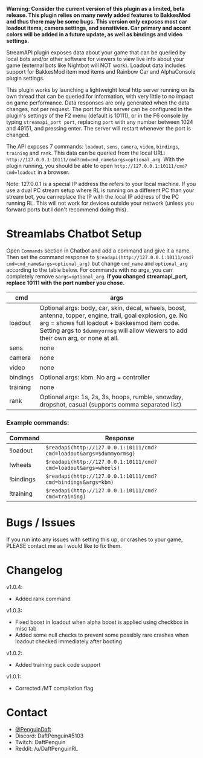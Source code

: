 **Warning: Consider the current version of this plugin as a limited, beta release. This plugin relies on many newly added features to BakkesMod and thus there may be some bugs. This version only exposes most car loadout items, camera settings, and sensitivies. Car primary and accent colors will be added in a future update, as well as bindings and video settings.**

StreamAPI plugin exposes data about your game that can be queried by local bots and/or other software for viewers to view live info about your game (external bots like Nightbot will NOT work). Loadout data includes support for BakkesMod item mod items and Rainbow Car and AlphaConsole plugin settings.

This plugin works by launching a lightweight local http server running on its own thread that can be queried for information, with very little to no impact on game performance. Data responses are only generated when the data changes, not per request. The port for this server can be configured in the plugin's settings of the F2 menu (default is 10111), or in the F6 console by typing `streamapi_port port`, replacing `port` with any number between 1024 and 49151, and pressing enter. The server will restart whenever the port is changed.

The API exposes 7 commands: `loadout`, `sens`, `camera`, `video`, `bindings`, `training` and `rank`. This data can be queried from the local URL: `http://127.0.0.1:10111/cmd?cmd=cmd_name&args=optional_arg`. With the plugin running, you should be able to open `http://127.0.0.1:10111/cmd?cmd=loadout` in a browser.

Note: 127.0.0.1 is a special IP address the refers to your local machine. If you use a dual PC stream setup where RL is running on a different PC than your stream bot, you can replace the IP with the local IP address of the PC running RL. This will not work for devices outside your network (unless you forward ports but I don't recommend doing this).

# Streamlabs Chatbot Setup

Open `Commands` section in Chatbot and add a command and give it a name. Then set the command response to `$readapi(http://127.0.0.1:10111/cmd?cmd=cmd_name&args=optional_arg)` but change `cmd_name` and `optional_arg` according to the table below. For commands with no args, you can completely remove `&args=optional_arg`. **If you changed streamapi_port, replace 10111 with the port number you chose.**

| cmd | args |
| - | - |
| loadout | Optional args: body, car, skin, decal, wheels, boost, antenna, topper, engine, trail, goal explosion, ge. No arg = shows full loadout + bakkesmod item code. Setting args to `$dummyormsg` will allow viewers to add their own arg, or none at all. |
| sens | none |
| camera | none |
| video | none |
| bindings | Optional args: kbm. No arg = controller |
| training | none |
| rank | Optional args: 1s, 2s, 3s, hoops, rumble, snowday, dropshot, casual (supports comma separated list) |

### Example commands:

| Command | Response |
| - | - |
| !loadout | `$readapi(http://127.0.0.1:10111/cmd?cmd=loadout&args=$dummyormsg)` |
| !wheels | `$readapi(http://127.0.0.1:10111/cmd?cmd=loadout&args=wheels)` |
| !bindings | `$readapi(http://127.0.0.1:10111/cmd?cmd=bindings&args=kbm)` |
| !training | `$readapi(http://127.0.0.1:10111/cmd?cmd=training)` |

# Bugs / Issues

If you run into any issues with setting this up, or crashes to your game, PLEASE contact me as I would like to fix them.

# Changelog

v1.0.4:
* Added rank command

v1.0.3:
* Fixed boost in loadout when alpha boost is applied using checkbox in misc tab
* Added some null checks to prevent some possibly rare crashes when loadout checked immediately after booting

v1.0.2:
* Added training pack code support

v1.0.1:
* Corrected /MT compilation flag

# Contact

* [@PenguinDaft](https://twitter.com/PenguinDaft)
* Discord: DaftPenguin#5103
* Twitch: DaftPenguin
* Reddit: /u/DaftPenguinRL